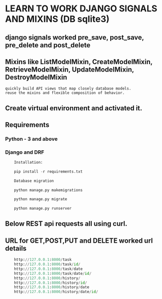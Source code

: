 # LEARN TO WORK DJANGO SIGNALS AND MIXINS (DB sqlite3)

## django signals worked pre_save, post_save, pre_delete and post_delete
## Mixins like ListModelMixin, CreateModelMixin, RetrieveModelMixin, UpdateModelMixin, DestroyModelMixin
````doctest
quickly build API views that map closely database models.
reuse the mixins and flexible composition of behavior.
````

## Create virtual environment and activated it.

## Requirements
### Python - 3 and above
### Django and DRF

````python
    Installation:
    
    pip install -r requirements.txt
    
    Database migration
    
    python manage.py makemigrations
    
    python manage.py migrate
    
    python manage.py runserver
````
## Below REST api requests all using curl.
## URL for GET,POST,PUT and DELETE  worked url details

````python
    http://127.0.0.1:8000/task
    http://127.0.0.1:8000/task/id/
    http://127.0.0.1:8000/task/date
    http://127.0.0.1:8000/task/date/id/
    http://127.0.0.1:8000/history/
    http://127.0.0.1:8000/history/id/
    http://127.0.0.1:8000/history/date
    http://127.0.0.1:8000/history/date/id/
````